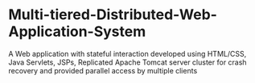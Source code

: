# Multi-tiered-Distributed-Web-Application-System
A Web application with stateful interaction developed using HTML/CSS, Java Servlets, JSPs, Replicated Apache Tomcat server cluster for crash recovery and provided parallel access by multiple clients
